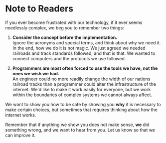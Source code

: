 # Note to Readers

If you ever become frustrated with our technology, if it ever seems needlessly
complex, we beg you to remember two things:

1. **Consider the concept before the implementation.**  
   Ignore the acronyms and special terms, and think about why we need it. In the
   end, how we do it is not magic. We just agreed we needed railroads and track
   standards followed, and that is that. We wanted to connect computers and
   the protocols we use followed.

2. **Programmers are most often forced to use the tools we have, not the ones
   we wish we had.**  
   An engineer could no more readily change the width of our nations railroad
   tracks than a programmer could alter the infrastructure of the internet.
   We'd like to make it work easily for everyone, but we work within the
   boundaries of complex systems we cannot always affect.


We want to show you how to be safe by showing you **why** it is necessary to
make certain choices, but sometimes that requires thinking about how the
internet works.

Remember that if anything we show you does not make sense, **we** did something
wrong, and we want to hear from you. Let us know so that we can improve it.
